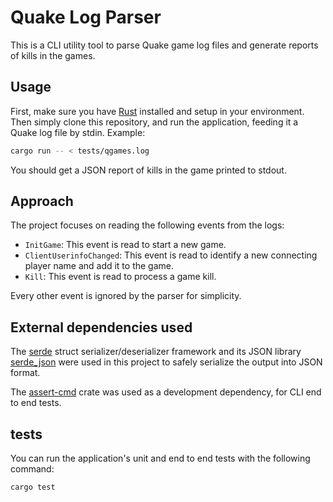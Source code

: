 # Quake Log Parser

This is a CLI utility tool to parse Quake game log files and generate reports of kills in the games.

## Usage

First, make sure you have [Rust](https://www.rust-lang.org/tools/install) installed and setup in
your environment. Then simply clone this repository, and run the application, feeding it a Quake
log file by stdin. Example:

```sh
cargo run -- < tests/qgames.log
```

You should get a JSON report of kills in the game printed to stdout.

## Approach

The project focuses on reading the following events from the logs:

- `InitGame`: This event is read to start a new game.
- `ClientUserinfoChanged`: This event is read to identify a new connecting player name and add it
  to the game.
- `Kill`: This event is read to process a game kill.

Every other event is ignored by the parser for simplicity.

## External dependencies used

The [serde](https://docs.rs/serde/latest/serde/) struct serializer/deserializer framework and its
JSON library [serde_json](https://docs.rs/serde_json/latest/serde_json/) were used in this project
to safely serialize the output into JSON format.

The [assert-cmd](https://crates.io/crates/assert_cmd) crate was used as a development dependency,
for CLI end to end tests.

## tests

You can run the application's unit and end to end tests with the following command:

```sh
cargo test
```
